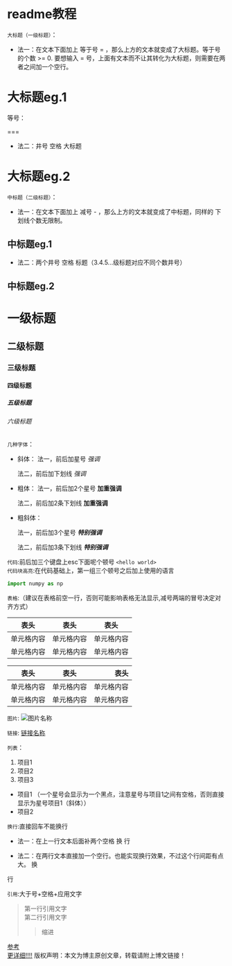 # readme教程

`大标题（一级标题）`：
  * 法一：在文本下面加上 等于号 = ，那么上方的文本就变成了大标题。等于号的个数 >= 0.
  要想输入 = 号，上面有文本而不让其转化为大标题，则需要在两者之间加一个空行。
  
  大标题eg.1
  ===
  等号：
  
  ===
  * 法二：井号 空格 大标题
  
  # 大标题eg.2
  
`中标题（二级标题）`：
  * 法一：在文本下面加上 减号 - ，那么上方的文本就变成了中标题，同样的 下划线个数无限制。
  
  中标题eg.1
  ---
  
  * 法二：两个井号 空格 标题（3.4.5...级标题对应不同个数井号）
  
  ## 中标题eg.2

 # 一级标题  

 ## 二级标题  

 ### 三级标题  

 #### 四级标题  

 ##### 五级标题  

 ###### 六级标题 
 `几种字体`：
   * 斜体：
       法一，前后加星号
          *强调*
          
       法二，前后加下划线
          _强调_   
          
   * 粗体： 
       法一，前后加2个星号
          **加重强调**
          
       法二，前后加2条下划线
          __加重强调__
          
   * 粗斜体： 
   
       法一，前后加3个星号
          ***特别强调***
          
       法二，前后加3条下划线
          ___特别强调___  
 
`代码`:前后加三个键盘上esc下面呢个顿号
```<hello world>```  
`代码块高亮`:在代码基础上，第一组三个顿号之后加上使用的语言
```python
import numpy as np
```
`表格`:（建议在表格前空一行，否则可能影响表格无法显示,减号两端的冒号决定对齐方式）

 表头  | 表头  | 表头
 ---- | ----- | ------  
 单元格内容  | 单元格内容 | 单元格内容 
 单元格内容  | 单元格内容 | 单元格内容  

 表头  | 表头  | 表头
 ---- |:-----:| ------:
 单元格内容  | 单元格内容 | 单元格内容 
 单元格内容  | 单元格内容 | 单元格内容  

`图片`:  ![图片名称](https://www.baidu.com/img/bd_logo1.png)  

`链接`:  [链接名称](https://www.baidu.com/)    

`列表`：
   1. 项目1  
   2. 项目2  
   3. 项目3     
   * 项目1 （一个星号会显示为一个黑点，注意星号与项目1之间有空格，否则直接显示为星号项目1（斜体））    
   * 项目2  
   
`换行`:直接回车不能换行
  * 法一：在上一行文本后面补两个空格
  换  行
  
  * 法二：在两行文本直接加一个空行。也能实现换行效果，不过这个行间距有点大。
  换
  
  行
  
`引用`:大于号+空格+应用文字
> 第一行引用文字  
> 第二行引用文字   
>>缩进 

[参考](https://blog.csdn.net/qq_31796651/article/details/80803599)  
[更详细!!!!](https://www.jianshu.com/p/9349ebcb14a6)
版权声明：本文为博主原创文章，转载请附上博文链接！
